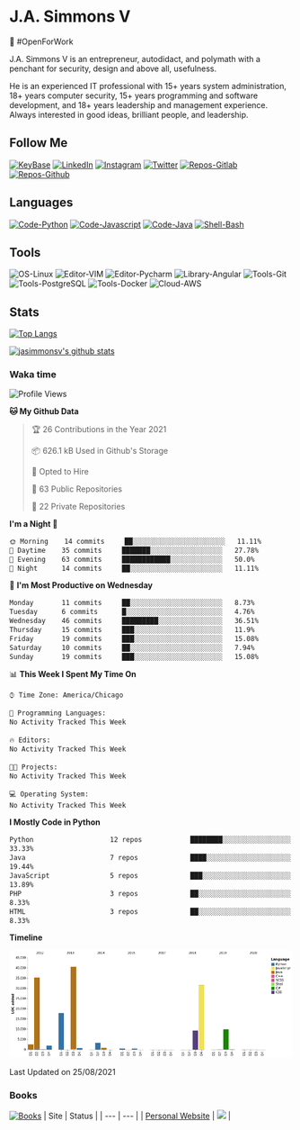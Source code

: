 # J.A. Simmons V
:construction_worker: #OpenForWork

J.A. Simmons V is an entrepreneur, autodidact, and polymath with a penchant for security, design and above all, usefulness.

He is an experienced IT professional with 15+ years system administration, 18+ years computer security, 15+ years programming and software development, and 18+ years leadership and management experience. Always interested in good ideas, brilliant people, and leadership.

## Follow Me
[![KeyBase](https://img.shields.io/keybase/pgp/jasimmonsv?color=33A0FF)](https://keybase.io/jasimmonsv)
[![LinkedIn](https://img.shields.io/badge/-Linkedin-informational?style=flat-square&logo=Linkedin&logoColor=white&color=0077B5&link=https://linkedin.com/in/jasimmonsv)](https://linkedin.com/in/jasimmonsv)
[![Instagram](https://img.shields.io/badge/-Instagram-information?style=flat-square&logo=Instagram&logoColor=white&color=F00075&link=https://www.instagram.com/jasimmonsv/)](https://www.instagram.com/jasimmonsv/)
[![Twitter](https://img.shields.io/badge/-Twitter-informational?style=flat-square&logo=Twitter&logoColor=white&color=1DA1F2&link=https://twitter.com/jasimmonsv)](https://twitter.com/jasimmonsv)
[![Repos-Gitlab](https://img.shields.io/badge/-Gitlab-informational?style=flat&logo=gitlab&logoColor=white&color=2F2A6B)](https://gitlab.com/jasimmonsv)
[![Repos-Github](https://img.shields.io/badge/-Github-informational?style=flat&logo=github&logoColor=white&color=black)](https://github.com/jasimmonsv)


## Languages
[![Code-Python](https://img.shields.io/badge/Code-Python-success?style=flat&logo=python&logoColor=white)](https://github.com/jasimmonsv?tab=repositories&language=python)
[![Code-Javascript](https://img.shields.io/badge/Code-JavaScript-success?style=flat&logo=javascript&logoColor=white)](https://github.com/jasimmonsv?tab=repositories&language=javascript)
[![Code-Java](https://img.shields.io/badge/Code-Java-success?style=flat&logo=java&logoColor=white)](https://github.com/jasimmonsv?tab=repositories&language=java)
[![Shell-Bash](https://img.shields.io/badge/Shell-Bash-success?style=flat&logo=gnu-bash&logoColor=white)](https://github.com/jasimmonsv?tab=repositories&language=bash)

## Tools
![OS-Linux](https://img.shields.io/badge/OS-Linux-informational?style=flat&logo=linux&logoColor=white)
![Editor-VIM](https://img.shields.io/badge/Editor-VIM-informational?style=flat&logo=vim&logoColor=white)
![Editor-Pycharm](https://img.shields.io/badge/Editor-Pycharm-informational?style=flat&logo=pycharm&logoColor=white)
![Library-Angular](https://img.shields.io/badge/Library-Angular-informational?style=flat&logo=angular&logoColor=white)
![Tools-Git](https://img.shields.io/badge/Tools-Git-informational?style=flat&logo=git&logoColor=white)
![Tools-PostgreSQL](https://img.shields.io/badge/Tools-PostgreSQL-informational?style=flat&logo=postgresql&logoColor=white)
![Tools-Docker](https://img.shields.io/badge/Tools-Docker-informational?style=flat&logo=docker&logoColor=white)
![Cloud-AWS](https://img.shields.io/badge/Cloud-Amazon_AWS-informational?style=flat&logo=amazon-aws&logoColor=white)
<!-- ![](https://img.shields.io/badge/Tools-Kubernetes-informational?style=flat&logo=kubernetes&logoColor=white&color=2bbc8a) -->

## Stats
[![Top Langs](https://github-readme-stats.vercel.app/api/top-langs/?username=jasimmonsv&layout=compact&hide=php)](https://github.com/jasimmonsv)

[![jasimmonsv's github stats](https://github-readme-stats.vercel.app/api?username=jasimmonsv)](https://github.com/jasimmonsv/github-readme-stats)

### Waka time
<!--START_SECTION:waka-->
![Profile Views](http://img.shields.io/badge/Profile%20Views-4-blue)

**🐱 My Github Data** 

> 🏆 26 Contributions in the Year 2021
 > 
> 📦 626.1 kB Used in Github's Storage 
 > 
> 💼 Opted to Hire
 > 
> 📜 63 Public Repositories 
 > 
> 🔑 22 Private Repositories  
 > 
**I'm a Night 🦉** 

```text
🌞 Morning    14 commits     ██░░░░░░░░░░░░░░░░░░░░░░░   11.11% 
🌆 Daytime    35 commits     ███████░░░░░░░░░░░░░░░░░░   27.78% 
🌃 Evening    63 commits     ████████████░░░░░░░░░░░░░   50.0% 
🌙 Night      14 commits     ██░░░░░░░░░░░░░░░░░░░░░░░   11.11%

```
📅 **I'm Most Productive on Wednesday** 

```text
Monday       11 commits     ██░░░░░░░░░░░░░░░░░░░░░░░   8.73% 
Tuesday      6 commits      █░░░░░░░░░░░░░░░░░░░░░░░░   4.76% 
Wednesday    46 commits     █████████░░░░░░░░░░░░░░░░   36.51% 
Thursday     15 commits     ███░░░░░░░░░░░░░░░░░░░░░░   11.9% 
Friday       19 commits     ███░░░░░░░░░░░░░░░░░░░░░░   15.08% 
Saturday     10 commits     ██░░░░░░░░░░░░░░░░░░░░░░░   7.94% 
Sunday       19 commits     ███░░░░░░░░░░░░░░░░░░░░░░   15.08%

```


📊 **This Week I Spent My Time On** 

```text
⌚︎ Time Zone: America/Chicago

💬 Programming Languages: 
No Activity Tracked This Week

🔥 Editors: 
No Activity Tracked This Week

🐱‍💻 Projects: 
No Activity Tracked This Week

💻 Operating System: 
No Activity Tracked This Week

```

**I Mostly Code in Python** 

```text
Python                   12 repos            ████████░░░░░░░░░░░░░░░░░   33.33% 
Java                     7 repos             ████░░░░░░░░░░░░░░░░░░░░░   19.44% 
JavaScript               5 repos             ███░░░░░░░░░░░░░░░░░░░░░░   13.89% 
PHP                      3 repos             ██░░░░░░░░░░░░░░░░░░░░░░░   8.33% 
HTML                     3 repos             ██░░░░░░░░░░░░░░░░░░░░░░░   8.33%

```


**Timeline**

![Chart not found](https://raw.githubusercontent.com/jasimmonsv/jasimmonsv/main/charts/bar_graph.png) 


 Last Updated on 25/08/2021
<!--END_SECTION:waka-->

### Books
[![Books](https://img.shields.io/badge/-Reading_List-success?style=flat&logo=goodreads&logoColor=white&color=3A2110)](https://www.goodreads.com/review/list/2784493-j-a?shelf=currently-reading)
| Site | Status |
| --- | --- |
| [Personal Website](https://jasimmonsv.com) | ![](https://img.shields.io/uptimerobot/ratio/m785768336-41c02c4995def8589a686cb2) |
